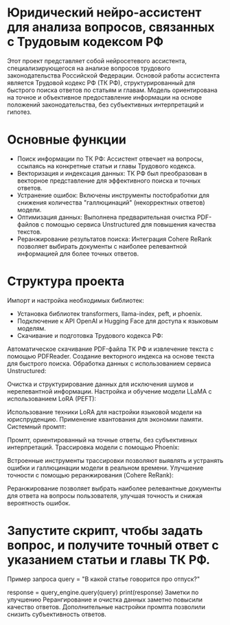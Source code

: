 # Юридический нейро-ассистент для анализа вопросов, связанных с Трудовым кодексом РФ
Этот проект представляет собой нейросетевого ассистента, специализирующегося на анализе вопросов трудового законодательства Российской Федерации. Основой работы ассистента является Трудовой кодекс РФ (ТК РФ), структурированный для быстрого поиска ответов по статьям и главам. Модель ориентирована на точное и объективное предоставление информации на основе положений законодательства, без субъективных интерпретаций и гипотез.

# Основные функции
- Поиск информации по ТК РФ: Ассистент отвечает на вопросы, ссылаясь на конкретные статьи и главы Трудового кодекса.
- Векторизация и индексация данных: ТК РФ был преобразован в векторное представление для эффективного поиска и точных ответов.
- Устранение ошибок: Включены инструменты постобработки для снижения количества "галлюцинаций" (некорректных ответов) модели.
- Оптимизация данных: Выполнена предварительная очистка PDF-файлов с помощью сервиса Unstructured для повышения качества текстов.
- Реранжирование результатов поиска: Интеграция Cohere ReRank позволяет выбирать документы с наиболее релевантной информацией для более точных ответов.
# Структура проекта
Импорт и настройка необходимых библиотек:

- Установка библиотек transformers, llama-index, peft, и phoenix.
- Подключение к API OpenAI и Hugging Face для доступа к языковым моделям.
- Скачивание и подготовка Трудового кодекса РФ:

Автоматическое скачивание PDF-файла ТК РФ и извлечение текста с помощью PDFReader.
Создание векторного индекса на основе текста для быстрого поиска.
Обработка данных с использованием сервиса Unstructured:

Очистка и структурирование данных для исключения шумов и нерелевантной информации.
Настройка и обучение модели LLaMA с использованием LoRA (PEFT):

Использование техники LoRA для настройки языковой модели на юриспруденцию.
Применение квантования для экономии памяти.
Системный промпт:

Промпт, ориентированный на точные ответы, без субъективных интерпретаций.
Трассировка модели с помощью Phoenix:

Встроенные инструменты трассировки позволяют выявлять и устранять ошибки и галлюцинации модели в реальном времени.
Улучшение точности с помощью реранжирования (Cohere ReRank):

Реранжирование позволяет выбрать наиболее релевантные документы для ответа на вопросы пользователя, улучшая точность и снижая вероятность ошибок.

# Запустите скрипт, чтобы задать вопрос, и получите точный ответ с указанием статьи и главы ТК РФ.

 Пример запроса
query = "В какой статье говорится про отпуск?"

response = query_engine.query(query)
print(response)
Заметки по улучшению
Рерангирование и очистка данных заметно повысили качество ответов.
Дополнительные настройки промпта позволили снизить субъективность ответов.
